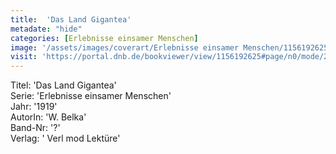 ```yaml
---
title:  'Das Land Gigantea'
metadate: "hide"
categories: [Erlebnisse einsamer Menschen]
image: '/assets/images/coverart/Erlebnisse einsamer Menschen/1156192625_00000010.jpg'
visit: 'https://portal.dnb.de/bookviewer/view/1156192625#page/n0/mode/2up'
---
```

Titel: 'Das Land Gigantea' <br>
Serie: 'Erlebnisse einsamer Menschen' <br>
Jahr: '1919' <br>
AutorIn: 'W. Belka' <br>
Band-Nr: '?' <br>
Verlag: ' Verl mod Lektüre'